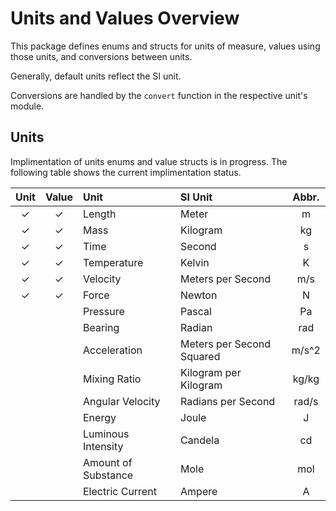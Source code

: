# Units and Values Overview

This package defines enums and structs for units of measure, values using those units, and conversions between units.

Generally, default units reflect the SI unit.

Conversions are handled by the `convert` function in the respective unit's module.

## Units

Implimentation of units enums and value structs is in progress. The following table shows the current implimentation status.

|Unit | Value | Unit | SI Unit | Abbr. |
|:---:|:---:|:---|:---| :---: |
| ✓ | ✓ | Length | Meter | m |
| ✓ | ✓ | Mass | Kilogram | kg |
| ✓ | ✓ | Time | Second | s |
| ✓ | ✓ | Temperature | Kelvin | K |
| ✓ | ✓ | Velocity | Meters per Second | m/s |
| ✓ | ✓ | Force | Newton | N |
|  |  | Pressure | Pascal | Pa |
|  |  | Bearing | Radian | rad |
|  |  | Acceleration | Meters per Second Squared | m/s^2 |
|  |  | Mixing Ratio | Kilogram per Kilogram | kg/kg |
|  |  | Angular Velocity | Radians per Second | rad/s |
|  |  | Energy | Joule | J |
|  |  | Luminous Intensity | Candela | cd |
|  |  | Amount of Substance | Mole | mol |
|  |  | Electric Current | Ampere | A |
